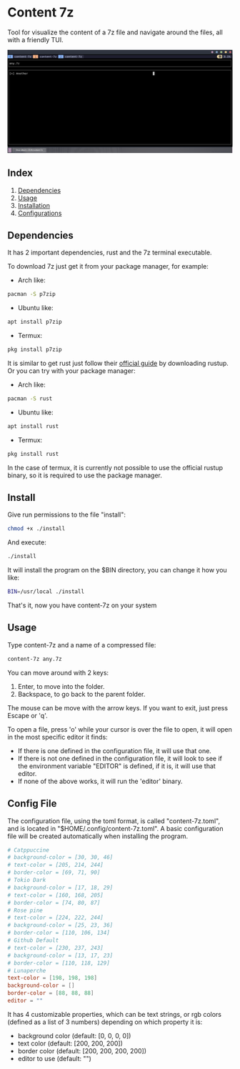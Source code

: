 # Content 7z
Tool for visualize the content of a 7z file and navigate around the files, all with a friendly TUI.

![A look of the tool](screenshot.png)

## Index
1. [Dependencies](#dependencies)
2. [Usage](#usage)
3. [Installation](#install)
4. [Configurations](#config-file)

## Dependencies
It has 2 important dependencies, rust and the 7z terminal executable.

To download 7z just get it from your package manager, for example:
- Arch like:
```bash
pacman -S p7zip
```
- Ubuntu like:
```bash
apt install p7zip
```
- Termux:
```bash
pkg install p7zip
```

It is similar to get rust just follow their [official guide](https://www.rust-lang.org/es/tools/install) by downloading rustup. Or you can try with your package manager:
- Arch like:
```bash
pacman -S rust
```
- Ubuntu like:
```bash
apt install rust
```
- Termux:
```bash
pkg install rust
```

In the case of termux, it is currently not possible to use the official rustup binary, so it is required to use the package manager.

## Install
Give run permissions to the file "install":
```bash
chmod +x ./install
```

And execute:
```bash
./install
```

It will install the program on the $BIN directory, you can change it how you like:
```bash
BIN=/usr/local ./install
```

That's it, now you have content-7z on your system

## Usage
Type content-7z and a name of a compressed file:
```bash
content-7z any.7z
```

You can move around with 2 keys:
1. Enter, to move into the folder.
2. Backspace, to go back to the parent folder.

The mouse can be move with the arrow keys.
If you want to exit, just press Escape or 'q'.

To open a file, press 'o' while your cursor is over the file to open, it will open in the most specific editor it finds:
- If there is one defined in the configuration file, it will use that one.
- If there is not one defined in the configuration file, it will look to see if the environment variable "EDITOR" is defined, if it is, it will use that editor.
- If none of the above works, it will run the 'editor' binary.

## Config File
The configuration file, using the toml format, is called "content-7z.toml", and is located in "$HOME/.config/content-7z.toml".
A basic configuration file will be created automatically when installing the program.
```toml
# Catppuccine
# background-color = [30, 30, 46]
# text-color = [205, 214, 244]
# border-color = [69, 71, 90]
# Tokio Dark
# background-color = [17, 18, 29]
# text-color = [160, 168, 205]
# border-color = [74, 80, 87]
# Rose pine
# text-color = [224, 222, 244]
# background-color = [25, 23, 36]
# border-color = [110, 106, 134]
# Github Default
# text-color = [230, 237, 243]
# background-color = [13, 17, 23]
# border-color = [110, 118, 129]
# Lunaperche
text-color = [198, 198, 198]
background-color = []
border-color = [88, 88, 88]
editor = ""
```

It has 4 customizable properties, which can be text strings, or rgb colors (defined as a list of 3 numbers) depending on which property it is:
- background color (default: [0, 0, 0, 0])
- text color (default: [200, 200, 200])
- border color (default: [200, 200, 200, 200])
- editor to use (default: "")
